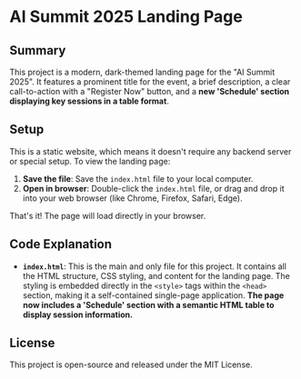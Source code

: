 # AI Summit 2025 Landing Page

## Summary
This project is a modern, dark-themed landing page for the "AI Summit 2025". It features a prominent title for the event, a brief description, a clear call-to-action with a "Register Now" button, and a **new 'Schedule' section displaying key sessions in a table format**.

## Setup
This is a static website, which means it doesn't require any backend server or special setup. To view the landing page:

1.  **Save the file**: Save the `index.html` file to your local computer.
2.  **Open in browser**: Double-click the `index.html` file, or drag and drop it into your web browser (like Chrome, Firefox, Safari, Edge).

That's it! The page will load directly in your browser.

## Code Explanation
*   **`index.html`**: This is the main and only file for this project. It contains all the HTML structure, CSS styling, and content for the landing page. The styling is embedded directly in the `<style>` tags within the `<head>` section, making it a self-contained single-page application. **The page now includes a 'Schedule' section with a semantic HTML table to display session information.**

## License
This project is open-source and released under the MIT License.